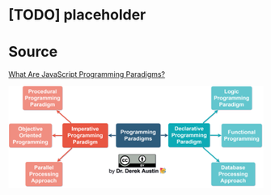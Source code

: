 # [TODO] placeholder

# Source

[What Are JavaScript Programming Paradigms?](https://medium.com/javascript-in-plain-english/what-are-javascript-programming-paradigms-3ef0f576dfdb)

![programming-paradigms](programming-paradigms.png)

